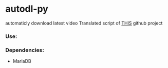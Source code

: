 # autodl-py
automaticly download latest video
Translated script of [THIS](https://github.com/david-auk/autodl) github project
### Use:

### Dependencies:
* MariaDB
